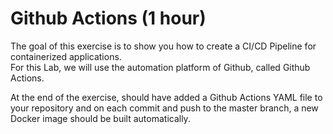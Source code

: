# Github Actions (1 hour)

The goal of this exercise is to show you how to create a CI/CD Pipeline for containerized applications.  
For this Lab, we will use the automation platform of Github, called Github Actions.

At the end of the exercise, should have added a Github Actions YAML file to your repository and on each commit and push to the master branch, a new Docker image should be built automatically.

